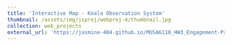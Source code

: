 ```yaml
---
title: 'Interactive Map - Koala Observation System'
thumbnail: /assets/img/jsproj/webproj-4/thumbnail.jpg
collection: web_projects
external_url: 'https://jasmine-404.github.io/MUSA6110_HW3_Engagement-Project/'
---
```


